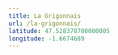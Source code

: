 ```yaml
---
title: La Grigonnais
url: /la-grigonnais/
latitude: 47.528378700000005
longitude: -1.6674689
---
```

